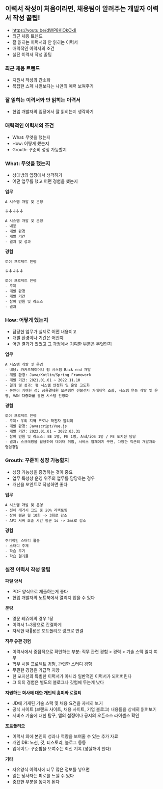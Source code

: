 ## 이력서 작성이 처음이라면, 채용팀이 알려주는 개발자 이력서 작성 꿀팁! 

- https://youtu.be/dWP8KlOkCk8
- 최근 채용 트렌드
- 잘 읽히는 이력서와 안 읽히는 이력서
- 매력적인 이력서의 조건
- 실전 이력서 작성 꿀팁


### 최근 채용 트렌드

- 지원서 작성의 간소화
- 복잡한 스펙 나열보다는 나만의 매력 보여주기

### 잘 읽히는 이력서와 안 읽히는 이력서

- 현업 개발자의 입장에서 잘 읽히는지 생각하기

### 매력적인 이력서의 조건

- What: 무엇을 했는지
- How: 어떻게 했는지
- Grouth: 꾸준히 성장 가능할지

### What: 무엇을 했는지

- 상대방의 입장에서 생각하기
- 어떤 업무를 했고 어떤 경험을 했는지

**업무**
```
A 시스템 개발 및 운영
```
↓↓↓↓↓
```
A 시스템 개발 및 운영
- 내용
- 개발 환경
- 개발 기간
- 결과 및 성과
```

**경험**
```
토이 프로젝트 진행
```
↓↓↓↓↓
```
토이 프로젝트 진행
- 주제
- 개발 환경
- 개발 기간
- 참여 인원 및 리소스
- 결과
```

### How: 어떻게 했는지

- 담당한 업무가 실제로 어떤 내용이고
- 개발 환경이나 기간은 어떤지
- 어떤 결과가 있었고 그 과정에서 기여한 부분은 무엇인지

**업무**
```
A 시스템 개발 및 운영
- 내용: 카카오페이머니 펌 시스템 Back end 개발
- 개발 환경: Java/Kotlin/Spring Framework
- 개발 기간: 2021.01.01 ~ 2022.11.10
- 결과 및 성과: 펌 시스템 안정화 및 운영 고도화
- 본인이 기여한 점: 금융결제원 오픈뱅킨 선불전자 거래내역 조회, 시스템 연동 개발 및 운영, VAN 다중화를 통한 시스템 안정화
```

**경험**
```
토이 프로젝트 진행
- 주제: 우리 지역 코로나 확진자 알리미
- 개발 환경: Javascript/Vue.js
- 개발 기간: 2022.01.01 ~ 2022.03.31
- 참여 인원 및 리소스: BE 1명, FE 1명, And/iOS 1명 / FE 포지션 담당
- 결과: 스크래핑을 활용하여 데이터 취합, 서비스 웹페이지 구현, 다양한 직군의 개발자와 협업경험
```

### Grouth: 꾸준히 성장 가능할지

- 성장 가능성을 증명하는 것이 중요
- 업무 특성상 운영 위주의 업무를 담당하는 경우
- 개선을 포인트로 작성하면 좋다

**업무**
```
A 시스템 개발 및 운영
- 전체 레거시 코드 중 20% 리팩토링
- 장애 평균 월 10회 -> 3회로 감소
- API 서버 호출 시간 평균 1s -> 3ms로 감소
```

**경험**
```
주기적인 스터디 활동
- 스터디 주제
- 학습 주기
- 학습 결과물
```

### 실전 이력서 작성 꿀팁

**파일 양식**
- PDF 양식으로 제출하는게 좋다
- 현업 개발자의 노트북에서 열리지 않을 수 있다

**분량**
- 영문 레쥬메의 경우 1장
- 이력서 1~3장으로 간결하게
- 자세한 내용은 포트폴리오 링크로 연결

**직무 유관 경험**
- 이력서에서 중점적으로 확인하는 부분: 직무 관련 경험 > 경력 > 기술 스택 일치 여부
- 학부 시절 프로젝트 경험, 관련한 스터디 경험
- 무관한 경험은 가급적 지양
- 한 포지션의 특별한 이력서가 아니라 일반적인 이력서가 되어버린다
- 그 외의 경험은 별도의 블로그나 깃헙에 두는게 낫다

**지원하는 회사에 대한 개인의 흥미와 로열티**

- JD에 기재된 기술 스택 및 채용 요건을 자세히 보기
- 공식 사이트 (브랜드 사이트, 채용 사이트, 기업 블로그) 내용들을 상세히 읽어보기
- 서비스 기술에 대한 탐구, 앱의 설정이나 공지의 오픈소스 라이센스 확인

**포트폴리오**

- 이력서 외에 본인의 성과나 역량을 보여줄 수 있는 추가 자료
- 개인 DB: 노션, 깃, 티스토리, 블로그 등등
- 업데이트: 꾸준함을 보여주는 최신 기록 (성실해야 한다)

**기타**

- 자유양식 이력서에 너무 많은 정보를 넣으면
- 읽는 당사자는 피로를 느낄 수 있다
- 중요한 부분을 놓치게 된다




